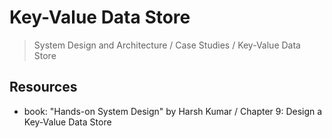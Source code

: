 # Key-Value Data Store

> System Design and Architecture / Case Studies / Key-Value Data Store

## Resources

- book: "Hands-on System Design" by Harsh Kumar / Chapter 9: Design a Key-Value Data Store
